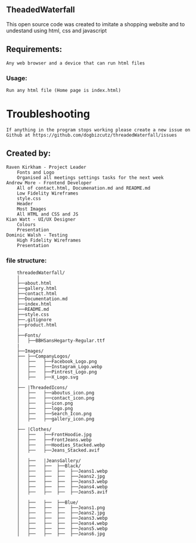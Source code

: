 ## TheadedWaterfall
This open source code was created to imitate a shopping website and to undestand using html, css and javascript

## Requirements:
    Any web browser and a device that can run html files

### Usage:
    Run any html file (Home page is index.html)

# Troubleshooting
    If anything in the program stops working please create a new issue on Github at https://github.com/dogbizcutz/threadedWaterfall/issues

## Created by:
    Raven Kirkham - Project Leader
        Fonts and Logo
        Organised all meetings settings tasks for the next week        
    Andrew More - Frontend Developer
        All of contact.html, Documenation.md and README.md
        Low Fidelity Wireframes
        style.css
        Header
        Most Images
        All HTML and CSS and JS
    Kian Watt - UI/UX Designer
        Colours
        Presentation
    Dominic Walsh - Testing
        High Fidelity Wireframes
        Presentation

### file structure:
```
    threadedWaterfall/
    │
    ├──about.html
    ├──gallery.html
    ├──contact.html
    ├──Documentation.md
    ├──index.html
    ├──README.md
    ├──style.css
    ├──.gitignore
    ├──product.html
    |
    ├──Fonts/
    │   ├──BBHSansHegarty-Regular.ttf
    |
    ├──Images/
    ├── ├──CompanyLogos/
    │   ├──   ├──Facebook_Logo.png
    │   ├──   ├──Instagram_Logo.webp
    │   ├──   ├──Pintrest_Logo.png
    │   ├──   ├──X_Logo.svg
    │
    ├── |ThreadedIcons/
    │   ├──   ├──aboutus_icon.png
    │   ├──   ├──contact_icon.png
    │   ├──   ├──icon.png
    │   ├──   ├──logo.png
    │   ├──   ├──Search_Icon.png
    │   ├──   ├──gallery_icon.png
    │
    ├── |Clothes/
    │   ├──   ├──FrontHoodie.jpg
    │   ├──   ├──FrontJeans.webp
    │   ├──   ├──Hoodies_Stacked.webp
    │   ├──   ├──Jeans_Stacked.avif
    │   
    │   ├──   |JeansGallery/
    │   ├──   ├──  ├──Black/
    │   ├──   ├──  ├──  ├──Jeans1.webp
    │   ├──   ├──  ├──  ├──Jeans2.jpg
    │   ├──   ├──  ├──  ├──Jeans3.webp
    │   ├──   ├──  ├──  ├──Jeans4.webp
    │   ├──   ├──  ├──  ├──Jeans5.avif
    │
    │   ├──   ├──  ├──Blue/
    │   ├──   ├──  ├──  ├──Jeans1.png
    │   ├──   ├──  ├──  ├──Jeans2.jpg
    │   ├──   ├──  ├──  ├──Jeans3.webp
    │   ├──   ├──  ├──  ├──Jeans4.webp
    │   ├──   ├──  ├──  ├──Jeans5.webp
    │   ├──   ├──  ├──  ├──Jeans6.jpg

```